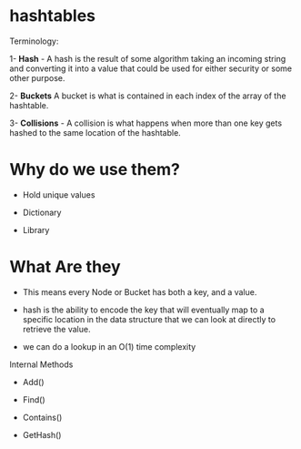 # hashtables 

Terminology:

1- **Hash** - A hash is the result of some algorithm taking an incoming string and converting it into a value that could be used for either security or some other purpose.

2- **Buckets** A bucket is what is contained in each index of the array of the hashtable.

3- **Collisions** - A collision is what happens when more than one key gets hashed to the same location of the hashtable.

# Why do we use them?

- Hold unique values

- Dictionary

- Library

# What Are they

- This means every Node or Bucket has both a key, and a value.

- hash is the ability to encode the key that will eventually map to a specific location in the data structure that we can look at directly to retrieve the value.

- we can do a lookup in an O(1) time complexity

Internal Methods

- Add()

- Find()

- Contains()

- GetHash()
